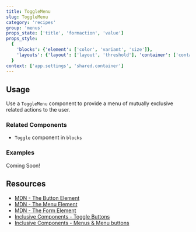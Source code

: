 ```yaml
---
title: ToggleMenu
slug: ToggleMenu
category: 'recipes'
group: 'menus'
props_state: ['title', 'formaction', 'value']
props_style:
  {
    'blocks': {'element': ['color', 'variant', 'size']},
    'layouts': {'layout': ['layout', 'threshold'], 'container': ['container', 'size']},
  }
context: ['app.settings', 'shared.container']
---
```


## Usage

Use a `ToggleMenu` component to provide a menu of mutually exclusive related actions to the user.

### Related Components

- `Toggle` component in `blocks`

### Examples

<p class="feedback bare emoji:default">Coming Soon!</p>

## Resources

- [MDN - The Button Element](https://developer.mozilla.org/en-US/docs/Web/HTML/Element/button)
- [MDN - The Menu Element](https://developer.mozilla.org/en-US/docs/Web/HTML/Element/menu)
- [MDN - The Form Element](https://developer.mozilla.org/en-US/docs/Web/HTML/Element/form)
- [Inclusive Components - Toggle Buttons](https://inclusive-components.design/toggle-button/)
- [Inclusive Components - Menus & Menu buttons](https://inclusive-components.design/menus-menu-buttons/)
